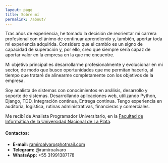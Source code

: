 ```yaml
---
layout: page
title: Sobre mí
permalink: /about/
---
```


Tras años de experiencia, he tomado la decisión de reorientar mi carrera profesional con el ánimo de continuar aprendiendo y, también, aportar toda mi experiencia adquirida. Considero que el cambio es un signo de capacidad de superación y, por ello, creo que siempre sería capaz de aportar valor en la empresa en la que me encuentre.

Mi objetivo principal es desarrollarme profesionalmente y evolucionar en mi sector, de modo que busco oportunidades que me permitan hacerlo, al tiempo que trataré de alinearme completamente con los objetivos de la empresa.

Soy analista de sistemas con conocimientos en análisis, desarrollo y soporte de sistemas. Desarrollando aplicaciones web, utilizando Python, Django, TDD, Integración continua, Entrega continua.
Tengo experiencia en auditoría, logística, rutinas administrativas, financieras y comerciales.

Me recibí de Analista Programador Universitario, en la [Facultad de Informática de la Universidad Nacional de La Plata](https://www.info.unlp.edu.ar/).

#### Contactos:
- **E-mail:** ramiroalvaro@hotmail.com
- **Telegram:** @ramiroalvaro
- **WhatsApp:** +55 31991387178
